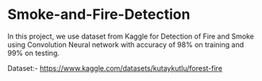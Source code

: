 # Smoke-and-Fire-Detection
In this project, we use dataset from Kaggle for Detection of Fire and Smoke using Convolution Neural network with accuracy of 98% on training and 99% on testing.

Dataset:- https://www.kaggle.com/datasets/kutaykutlu/forest-fire
